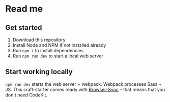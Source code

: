 # Read me

## Get started

1. Download this repository
2. Install Node and NPM if not installed already
5. Run `npm i` to install dependencies
6. Run `npm run dev` to start a local web server



## Start working locally
`npm run dev` starts the web server + webpack. Webpack processes Sass + JS. This craft-starter comes ready with [Browser-Sync](http://www.browsersync.io/) – that means that you don't *need* CodeKit.
